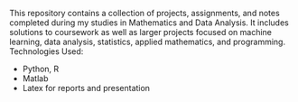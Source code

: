 This repository contains a collection of projects, assignments, and notes completed during my studies in Mathematics and Data Analysis. It includes solutions to coursework as well as larger projects focused on machine learning, data analysis, statistics, applied mathematics, and programming.
Technologies Used:
- Python, R
- Matlab
- Latex for reports and presentation
